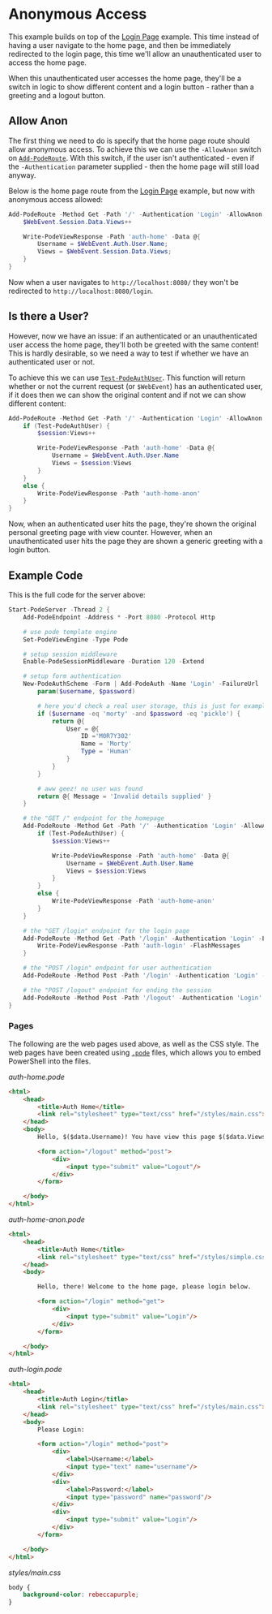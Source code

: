 # Anonymous Access

This example builds on top of the [Login Page](../LoginPage) example. This time instead of having a user navigate to the home page, and then be immediately redirected to the login page, this time we'll allow an unauthenticated user to access the home page.

When this unauthenticated user accesses the home page, they'll be a switch in logic to show different content and a login button - rather than a greeting and a logout button.

## Allow Anon

The first thing we need to do is specify that the home page route should allow anonymous access. To achieve this we can use the `-AllowAnon` switch on [`Add-PodeRoute`](../../../../Functions/Routes/Add-PodeRoute). With this switch, if the user isn't authenticated - even if the `-Authentication` parameter supplied - then the home page will still load anyway.

Below is the home page route from the [Login Page](../LoginPage) example, but now with anonymous access allowed:

```powershell
Add-PodeRoute -Method Get -Path '/' -Authentication 'Login' -AllowAnon -ScriptBlock {
    $WebEvent.Session.Data.Views++

    Write-PodeViewResponse -Path 'auth-home' -Data @{
        Username = $WebEvent.Auth.User.Name;
        Views = $WebEvent.Session.Data.Views;
    }
}
```

Now when a user navigates to `http://localhost:8080/` they won't be redirected to `http://localhost:8080/login`.

## Is there a User?

However, now we have an issue: if an authenticated or an unauthenticated user access the home page, they'll both be greeted with the same content! This is hardly desirable, so we need a way to test if whether we have an authenticated user or not.

To achieve this we can use [`Test-PodeAuthUser`](../../../../Functions/Authentication/Test-PodeAuthUser). This function will return whether or not the current request (or `$WebEvent`) has an authenticated user, if it does then we can show the original content and if not we can show different content:

```powershell
Add-PodeRoute -Method Get -Path '/' -Authentication 'Login' -AllowAnon -ScriptBlock {
    if (Test-PodeAuthUser) {
        $session:Views++

        Write-PodeViewResponse -Path 'auth-home' -Data @{
            Username = $WebEvent.Auth.User.Name
            Views = $session:Views
        }
    }
    else {
        Write-PodeViewResponse -Path 'auth-home-anon'
    }
}
```

Now, when an authenticated user hits the page, they're shown the original personal greeting page with view counter. However, when an unauthenticated user hits the page they are shown a generic greeting with a login button.

## Example Code

This is the full code for the server above:

```powershell
Start-PodeServer -Thread 2 {
    Add-PodeEndpoint -Address * -Port 8080 -Protocol Http

    # use pode template engine
    Set-PodeViewEngine -Type Pode

    # setup session middleware
    Enable-PodeSessionMiddleware -Duration 120 -Extend

    # setup form authentication
    New-PodeAuthScheme -Form | Add-PodeAuth -Name 'Login' -FailureUrl '/login' -SuccessUrl '/' -ScriptBlock {
        param($username, $password)

        # here you'd check a real user storage, this is just for example
        if ($username -eq 'morty' -and $password -eq 'pickle') {
            return @{
                User = @{
                    ID ='M0R7Y302'
                    Name = 'Morty'
                    Type = 'Human'
                }
            }
        }

        # aww geez! no user was found
        return @{ Message = 'Invalid details supplied' }
    }

    # the "GET /" endpoint for the homepage
    Add-PodeRoute -Method Get -Path '/' -Authentication 'Login' -AllowAnon -ScriptBlock {
        if (Test-PodeAuthUser) {
            $session:Views++

            Write-PodeViewResponse -Path 'auth-home' -Data @{
                Username = $WebEvent.Auth.User.Name
                Views = $session:Views
            }
        }
        else {
            Write-PodeViewResponse -Path 'auth-home-anon'
        }
    }

    # the "GET /login" endpoint for the login page
    Add-PodeRoute -Method Get -Path '/login' -Authentication 'Login' -Login -ScriptBlock {
        Write-PodeViewResponse -Path 'auth-login' -FlashMessages
    }

    # the "POST /login" endpoint for user authentication
    Add-PodeRoute -Method Post -Path '/login' -Authentication 'Login' -Login

    # the "POST /logout" endpoint for ending the session
    Add-PodeRoute -Method Post -Path '/logout' -Authentication 'Login' -Logout
}
```

### Pages

The following are the web pages used above, as well as the CSS style. The web pages have been created using [`.pode`](../../../Views/Pode) files, which allows you to embed PowerShell into the files.

*auth-home.pode*
```html
<html>
    <head>
        <title>Auth Home</title>
        <link rel="stylesheet" type="text/css" href="/styles/main.css">
    </head>
    <body>
        Hello, $($data.Username)! You have view this page $($data.Views) times!

        <form action="/logout" method="post">
            <div>
                <input type="submit" value="Logout"/>
            </div>
        </form>

    </body>
</html>
```

*auth-home-anon.pode*
```html
<html>
    <head>
        <title>Auth Home</title>
        <link rel="stylesheet" type="text/css" href="/styles/simple.css">
    </head>
    <body>

        Hello, there! Welcome to the home page, please login below.

        <form action="/login" method="get">
            <div>
                <input type="submit" value="Login"/>
            </div>
        </form>

    </body>
</html>
```

*auth-login.pode*
```html
<html>
    <head>
        <title>Auth Login</title>
        <link rel="stylesheet" type="text/css" href="/styles/main.css">
    </head>
    <body>
        Please Login:

        <form action="/login" method="post">
            <div>
                <label>Username:</label>
                <input type="text" name="username"/>
            </div>
            <div>
                <label>Password:</label>
                <input type="password" name="password"/>
            </div>
            <div>
                <input type="submit" value="Login"/>
            </div>
        </form>

    </body>
</html>
```

*styles/main.css*
```css
body {
    background-color: rebeccapurple;
}
```
